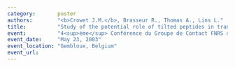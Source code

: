 ```yaml
---
category:       poster
authors:        "<b>Crowet J.M.</b>, Brasseur R., Thomas A., Lins L."
title:          "Study of the potential role of tilted peptides in transconformation: Theoritical analysis of amyloidogenic proteins"
event:          "4<sup>ème</sup> Conférence du Groupe de Contact FNRS de Biologie Structurale"
event_date:     "May 23, 2003"
event_location: "Gembloux, Belgium"
event_url:
---
```

